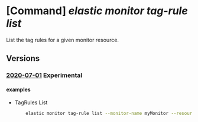 # [Command] _elastic monitor tag-rule list_

List the tag rules for a given monitor resource.

## Versions

### [2020-07-01](/Resources/mgmt-plane/L3N1YnNjcmlwdGlvbnMve30vcmVzb3VyY2Vncm91cHMve30vcHJvdmlkZXJzL21pY3Jvc29mdC5lbGFzdGljL21vbml0b3JzL3t9L3RhZ3J1bGVz/2020-07-01.xml) **Experimental**

<!-- mgmt-plane /subscriptions/{}/resourcegroups/{}/providers/microsoft.elastic/monitors/{}/tagrules 2020-07-01 -->

#### examples

- TagRules List
    ```bash
        elastic monitor tag-rule list --monitor-name myMonitor --resource-group myResourceGroup
    ```

